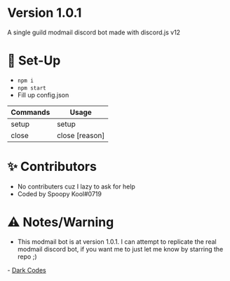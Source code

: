 # Version 1.0.1
A single guild modmail discord bot made with discord.js v12

# 📝 Set-Up
- ```npm i```
- ```npm start```
- Fill up config.json

Commands | Usage
------------ | -------------
setup | setup
close | close [reason]


# ✨ Contributors
- No contributers cuz I lazy to ask for help
- Coded by Spoopy Kool#0719

# ⚠️ Notes/Warning
- This modmail bot is at version 1.0.1. I can attempt to replicate the real modmail discord bot, if you want me to just let me know by starring the repo ;)

\- [Dark Codes](https://discord.gg/devs)
